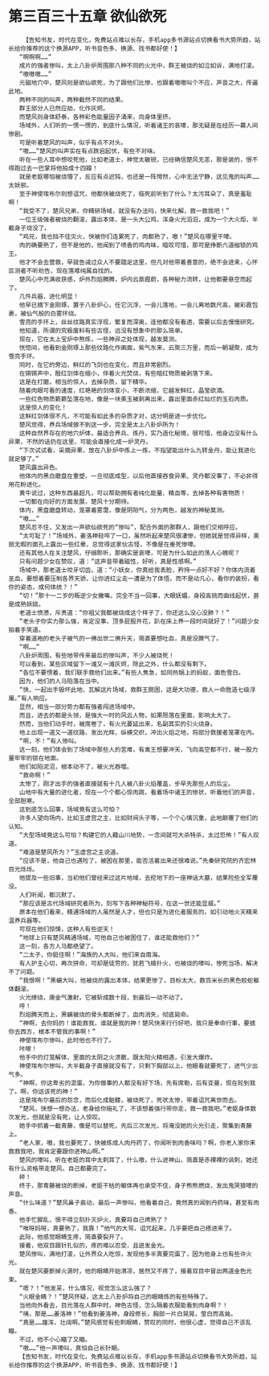# 第三百三十五章 欲仙欲死
        【告知书友，时代在变化，免费站点难以长存，手机app多书源站点切换看书大势所趋，站长给你推荐的这个换源APP，听书音色多、换源、找书都好使！】
       “啊啊啊……”
       成片的强者惨叫，太上八卦炉周围那八种不同的火光中，群王被烧的如泣如诉，满地打滚。
       “嗷嗷嗷……”
       元磁地穴中，楚风则是欲仙欲死，为了跟他们比惨，也跟着嗷嗷叫个不应，声音之大，传遍此地。
       两种不同的叫声，两种截然不同的结果。
       群王部分人已然应劫，化作灰烬。
       而楚风则身体舒泰，各种彩色能量因子涌来，向身体里挤。
       场域外，人们听的一愣一愣的，到底什么情况，听着诸王的哀嚎，那无疑是在经历一幕人间惨剧。
       可是听着楚风的叫声，似乎有点不对头。
       “嗷……”楚风的叫声实在有点跌宕起伏，有些不对味。
       听在一些人耳中想咬死他，比如老道士，神觉太敏锐，已经确信楚风无恙，那是装的，恨不得跑过去一巴掌将他拍成十四瓣！
       就是老妪哪怕被烧懵了，反应有点迟钝，也还是一阵愕然，心中无法宁静，这见鬼的叫声……太妖邪。
       至于神使埃布尔则想诅咒，他都快被烧死了，临死前听到了什么？太污耳朵了，真是羞耻啊！
       “我受不了，楚风兄弟，你精研场域，就没有办法吗，快来化解，救一救我吧！”
       一位王级强者被烧的翻滚，露出本体，是一头大公鸡，浑身火光滔滔，成为一个大火炬，半截身子烧没了。
       “鸡兄，我也挡不住灾火，快被你们连累死了，肉都熟了，嗷！”楚风在哪里干嚎。
       肉的确要熟了，但不是他的，他闻到了喷香的鸡肉味，暗叹可惜，那可是挣断六道枷锁的鸡王。
       他才不会去营救，早就告诫过众人不要踏足这里，但凡对他带着善意的，绝不会进来，心怀叵测者不听劝告，现在落难纯属自找的。
       楚风心中充满收获感，炉外烈焰腾腾，炉内云蒸霞蔚，各种秘力流转，让他都要悬空而起了。
       几件兵器，进化明显！
       他早已摘下金刚琢，置于八卦炉心，任它沉浮，一会儿落地，一会儿离地数尺高，被彩霞包裹，被仙气般的白雾环绕。
       雪亮的手环上，丝丝纹路真实浮现，繁复而深奥，连他都没有看透，需要以后去慢慢研究。
       他知道，所谓的究极废料有些古怪，远没有想象中的那么简单。
       现在，它在太上宝炉中熬炼，一些神异之处体现，越发莫测。
       恍惚间，他看到金刚琢上那些纹路化作画面，紫气东来，云聚三万里，而后一朝凝聚，成为雪亮手环。
       同时，在它的旁边，鲜红的飞剑也在变化，而且非常剧烈。
       在锵锵声中，殷红剑体在缩小，伴着火光焚烧，有些暗红物质被剥落下来。
       这是在打磨，相当的惊人，去掉杂质，留下精华。
       随着肉眼可看的速度，红艳艳的剑体变小，不断浓缩，它越发鲜红，晶莹欲滴。
       一些红色物质簌簌坠落在地，像是一块美玉被剥离出来，露出里面赤红灿烂的玉石肉质。
       这是惊人的变化！
       这鲜红剑体很不凡，不可能有如此多的杂质才对，这分明是进一步优化。
       楚风觉得，养兵场域做不到这一步，完全是太上八卦炉所为！
       这种自然界存在的地穴炉体，最适合养兵、炼丹，实乃造化秘境，很可惜，他身边没有什么异果，不然的话扔在这里，可能会直接化成一炉灵丹。
       “下次试试看，采摘异果，放在八卦炉中炼上一炼，不指望能出什么九转金丹，能让我进化就足够了。”
       楚风露出异色。
       他体内的黑白磨盘在重塑，一旦彻底成型，以后他直接吞食异果、灵丹都没事了，不必非得用花粉进化。
       黄牛说过，这种东西最超凡，可以帮助拥有者纯化能量、精血等，去掉各种有害物质！
       一切都在向好的方面发展，楚风十分期待。
       体内，黑盘磨盘转动，笼罩着雾霭，像是阴阳气，分为两色，越发的神秘莫测。
       “嗷……”
       楚风忍不住，又发出一声欲仙欲死的“惨叫”，配合外面的那群人，跟他们交相呼应。
       “太可耻了！”场域外，姜洛神轻啐了一口，虽然听起来楚风很凄惨，但她就是觉得异样，美丽无暇的面孔上露出一些红晕，总觉得这家伙古怪，不像是在垂死惨嚎。
       还有其他人在关注楚风，仔细聆听，那确实是哀嚎，可是为什么如此的荡人心魄呢？
       只有问题少女在赞叹，道：“这声音带着磁性，好听，真是性感啊。”
       场域中，那老道士咬牙切齿，道：“小妖女，你真给我丢脸，矜持一点好不好？你体内流着圣血，要想着要压制各界天骄，让你进红尘走一遭是为了体悟，而不是动凡心，看你的装扮，看你的姿态，成何体统？！”
       “切！”那十一二岁的叛逆少女撇嘴，完全不当一回事，大眼妩媚，身段高挑而曲线起伏，甚是成熟妖娆。
       老道士愤懑，斥责道：“你祖父我都被烧成这个样子了，你还这么没心没肺？！”
       “老头子你实力那么强，肯定没事，顶多屁股开花，趴在床上养一段时间就好了！”问题少女拍着手笑道。
       穿着道袍的老头子被气的一佛出世二佛升天，简直要想吐血，真是没脾气了。
       “啊……”
       八卦炉周围，有些地带传来最后的惨叫声，不少人被烧死！
       可以看到，某些区域留下一滩又一滩灰烬，除此之外，什么都没有剩下。
       “各位不要愣着，我们联手救他们出来。”有些人焦急，如同热锅上的蚂蚁，面色雪白。
       因为，他们的人马陷落在当中。
       “快，一起出手毁坏此地，瓦解这片场域，救群王脱困，这是大功德，救人一命胜造七级浮屠。”有人响应。
       显然，相当一部分势力都有强者闯进场域中。
       而且，进去的都是头领，是强大一时的风云人物，如果殒落在里面，影响太大了。
       然而，当他们动手时，被席卷了，有火光蔓延出来，名副其实的引火烧身。
       地上出现一道又一道纹路，发出光辉，纵横交织，冲出火焰之地，将部分救援者笼罩在内。
       “啊，不！”有人惨叫。
       这一刻，他们体会到了场域中那些人的苦难，有禽王想要冲天，飞向高空都不行，被一股力量牢牢的锁在地面。
       他们如陷泥沼，根本动不了，被火光吞噬。
       “救命啊！”
       太惨了，刚才出手的强者直接就有十几人被八卦火焰覆盖，步早先那些人的后尘。
       山地中有大量的进化者，现在一个个都心惊肉跳，看着场中诸王的惨状，听着他们的声音，全部胆寒。
       这到底怎么回事，场域竟有这么可怕？
       许多人望向场内，比如玉虚宫之主，比如财阀头子等，一个个心情沉重，此地颠覆了他们的认知。
       “大型场域竟这么可怕？构建它的人藉山川地势，一念间就可大杀特杀，太过恐怖！”有人叹道。
       “难道是楚风所为？”玉虚宫之主说道。
       “应该不是，他自己也遇险了，被困在那里，能否活着出来还很难说。”先秦研究院的齐宏林目光烁烁。
       他提及一些旧事，当初他们曾经来过这片地域，去挖地下的一座神话大墓，结果险些全军覆没。
       人们听闻，都沉默了。
       “那应该是古代场域研究者所为，刻写下各种神秘符号，在这一世还能显威。”
       原本在他们看来，精通场域的人虽然是人才，但也只是为进化者服务的，如引动地火天精来温养兵器等。
       可现在他们惊悚，这种人有些逆天！
       “地球上只有楚风精通场域，可他自己也被困住了，谁还能救他们？”
       这一刻，各方人马都绝望了。
       “二太子，你挺住啊！”海族的人大叫，他们来自南海。
       有人护主心切，再次拼命，可却是徒劳的，犹若飞蛾扑火，也被烧的嚎叫，惨死当场，解决不了问题。
       “我恨啊！”黑螭大叫，他被烧的露出本体，结果更惨了，目标太大，数百米长的黑色蛟蛇躯体翻滚。
       火光缭绕，庚金气激射，它被斩成数十段，到最后一动不动了。
       呼！
       烈焰腾天而上，黑螭被烧的骨头都断掉了，血肉消失，彻底毙命。
       “神啊，去你妈的！谁能救我，谁就是我的神！楚风快来行行好吧，我只是奉命行事，要掳你去西方，根本不管我的事啊！”
       神使埃布尔惨叫，此时他也不行了。
       咔嚓！
       他手中的灯笼解体，里面的太阴之火溃散，跟太阳火精相遇，引发大爆炸。
       神使埃布尔惨叫，大半截身子直接就没有了，只剩下胸部以上，他眼看就要死了，进气少出气多。
       “神啊，你这卑劣的混蛋，为你做事的人都没有好下场，先有席勒，后有亚曼，现在轮到我了。啊，你这该死的神！”
       这是埃布尔最后的怨念，而后化成骷髅，被烧死了，死状太惨，带着诅咒离世而去。
       “楚风，快想一想办法，老身给你赔礼了，不该想着强行带你走，救一救我吧。”老妪身体数次发光，但就是没有死，让人惊叹。
       她手中抓着一截青藤，像是可以替死，先后三次发光，将淹没她的火光引走，聚集到青藤上。
       “老人家，嗷，我也要死了，快被炼成人肉丹药了，你闻听到肉香味吗？啊，你老人家你来救救我吧，我肯定要跟你进神山啊。”
       楚风的嚎叫，听在老妪的耳中太刺耳了，什么嗷，什么进神山，简直是赤裸裸的讽刺，她还有什么资格带走楚风，自己都要完了。
       砰！
       终于，那青藤被烧的断掉，老妪干枯的躯体再也承受不住，身子熊熊燃烧，发出鬼哭狼嚎的声音。
       “什么味道？”楚风鼻子翕动，最后一声惨叫，他看着自己，竟然真的闻到丹药味，甚至有肉香。
       他手忙脚乱，恨不得立刻扑灭炉火，真要将自己烤熟了？
       “唉呀妈呀，真要熟了，我靠！”他气的大骂，诅咒起来，几乎要把自己搭进来了。
       此际，他感觉眼睛生疼，简直要裂开了。
       接着，他双目跟针扎似的，疼的难以忍受，且迸发金光。
       楚风惨叫，满地打滚，让外界众人吃惊，发现他多半真要完蛋了，因为他身上也有些许火光。
       就在楚风要断掉火源时，他的眼睛开始清凉，居然又不疼了，接着双目中冒出两道金色光束。
       “嗯？！”他发呆，什么情况，视觉怎么这么强了？
       “火眼金睛？！”楚风怀疑，这太上八卦炉将自己的眼睛炼的有些特殊了。
       当他向外看去，目光落在人群中时，神色古怪，怎么隔着衣服能看到肉身啊？！
       “咦，那是……姜洛神！”他看到姜洛神，身段修长，胸部一片白晃晃，莹白而高耸。
       “真是……雄浑，壮阔啊。”楚风感觉有些刺眼睛，赞叹的同时，他很心虚，觉得自己不该乱瞄。
       不过，他不小心瞄了又瞄。
       “嗷……”他一声嚎叫，真怕自己长针眼。
       【告知书友，时代在变化，免费站点难以长存，手机app多书源站点切换看书大势所趋，站长给你推荐的这个换源APP，听书音色多、换源、找书都好使！】